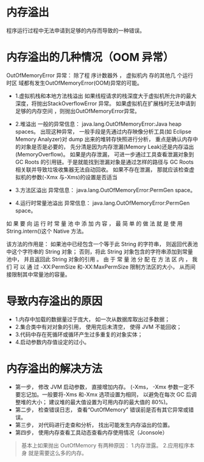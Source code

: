 


# 内存溢出
程序运行过程中无法申请到足够的内存而导致的一种错误。

# 内存溢出的几种情况（OOM 异常）

OutOfMemoryError 异常：
除了程 序计数器外 ， 虚拟机内 存的其他几 个运行时区 域都有发生OutOfMemoryError(OOM)异常的可能。

- 1.虚拟机栈和本地方法栈溢出
如果线程请求的栈深度大于虚拟机所允许的最大深度，将抛出StackOverflowError 异常。
如果虚拟机在扩展栈时无法申请到足够的内存空间 ，则抛出OutOfMemoryError异常。

- 2.堆溢出
一般的异常信息： java.lang.OutOfMemoryError:Java heap spaces。
出现这种异常， 一般手段是先通过内存映像分析工具(如 Eclipse Memory
Analyzer)对 dump 出来的堆转存快照进行分析， 重点是确认内存中的对象是否是必要的， 先分清是因为内存泄漏(Memory Leak)还是内存溢出(MemoryOverflow)。
如果是内存泄漏， 可进一步通过工具查看泄漏对象到 GC Roots 的引用链。于是就能找到泄漏对象是通过怎样的路径与 GC Roots 相关联并导致垃圾收集器无法自动回收。
如果不存在泄漏， 那就应该检查虚拟机的参数(-Xmx 与-Xms)的设置是否适当

- 3.方法区溢出
异常信息： java.lang.OutOfMemoryError:PermGen space。

- 4.运行时常量池溢出
异常信息： java.lang.OutOfMemoryError:PermGen space。


如 果 要 向 运 行 时 常 量 池 中 添 加 内 容 ， 最 简 单 的 做 法 就 是 使 用
String.intern()这个 Native 方法。

 该方法的作用是： 如果池中已经包含一个等于此 String 的字符串， 则返回代表池中这个字符串的 String 对象； 否则，将此 String 对象包含的字符串添加到常量池中， 并且返回此 String 对象的引用 。 由 于 常 量 池 分 配 在 方 法 区 内 ， 我 们 可 以 通 过 -XX:PermSize 和-XX:MaxPermSize 限制方法区的大小， 从而间接限制其中常量池的容量。

# 导致内存溢出的原因
- 1.内存中加载的数据量过于庞大， 如一次从数据库取出过多数据；
- 2.集合类中有对对象的引用， 使用完后未清空， 使得 JVM 不能回收；
- 3.代码中存在死循环或循环产生过多重复的对象实体；
- 4.启动参数内存值设定的过小。

# 内存溢出的解决方法
- 第一步， 修改 JVM 启动参数， 直接增加内存。 (-Xms， -Xmx 参数一定不要忘记加。一般要将-Xms 和-Xmx 选项设置为相同， 以避免在每次 GC 后调整堆的大小； 建议堆的最大值设置为可用内存的最大值的 80%)。
- 第二步， 检查错误日志， 查看“OutOfMemory” 错误前是否有其它异常或错误。
- 第三步， 对代码进行走查和分析， 找出可能发生内存溢出的位置。
- 第四步， 使用内存查看工具动态查看内存使用情况（Jconsole）

> 基本上如果抛出 OutOfMemory 有两种原因： 1.内存泄露。 2.应用程序本身
就是需要这么多的内存。
